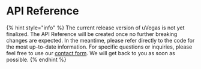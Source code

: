 # API Reference

{% hint style="info" %}
The current release version of uVegas is not yet finalized. The API Reference will be created once no further breaking changes are expected. In the meantime, please refer directly to the code for the most up-to-date information. For specific questions or inquiries, please feel free to use our [contact form](https://uvegsa.online/contact). We will get back to you as soon as possible.
{% endhint %}
